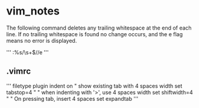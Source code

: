 # vim_notes

The following command deletes any trailing whitespace at the end of each line. If no trailing whitespace is found no change occurs, and the e flag means no error is displayed.

'''
:%s/\s\+$//e
'''

## .vimrc
'''
filetype plugin indent on
" show existing tab with 4 spaces width
set tabstop=4
" " when indenting with '>', use 4 spaces width
set shiftwidth=4
" " On pressing tab, insert 4 spaces
set expandtab
'''
